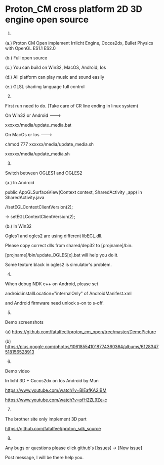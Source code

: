 Proton_CM cross platform 2D 3D engine open source
=================
1.

(a.)
Proton CM Open implement Irrlicht Engine, Cocos2dx, Bullet Physics with OpenGL ES1.1 ES2.0

(b.)
Full open source

(c.)
You can build on Win32, MacOS, Android, Ios

(d.)
All platform can play music and sound easily

(e.)
GLSL shading language full control

2.
First run need to do. (Take care of CR line ending in linux system)

On Win32 or Android --->

xxxxxx/media/update_media.bat

On MacOs or Ios --->

chmod 777 xxxxxx/media/update_media.sh

xxxxxx/media/update_media.sh

3.
Switch between OGLES1 and OGLES2

(a.) In Android

public AppGLSurfaceView(Context context, SharedActivity _app) in SharedActivity.java

//setEGLContextClientVersion(2); 

-> setEGLContextClientVersion(2);

(b.) In Win32

Ogles1 and ogles2 are using different libEGL.dll.

Please copy correct dlls from shared/dep32 to [projname]/bin.

[projname]/bin/update_OGLES[x].bat will help you do it.

Some texture black in ogles2 is simulator's problem.

4.
When debug NDK c++ on Android, please set

android:installLocation="internalOnly" of AndroidManifest.xml

and Android firmware need unlock s-on to s-off.

5.
Demo screenshots

(a) https://github.com/fatalfeel/proton_cm_open/tree/master/DemoPicture

(b) https://plus.google.com/photos/106185541018774360364/albums/6128347518156528913

6.
Demo video

Irrlicht 3D + Cocos2dx on Ios Android by Mun

https://www.youtube.com/watch?v=BIEafKA2IBM

https://www.youtube.com/watch?v=pfH2ZL9Ze-c

7.
The brother site only implement 3D part

https://github.com/fatalfeel/proton_sdk_source

8.
Any bugs or questions please click github's [Issues] -> [New issue]

Post message, I will be there help you.
